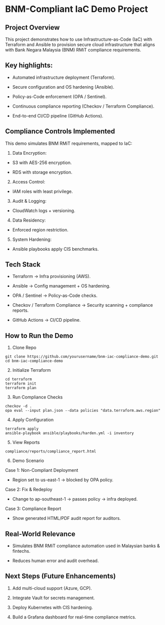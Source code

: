# BNM-Compliant IaC Demo Project

## Project Overview

This project demonstrates how to use Infrastructure-as-Code (IaC) with Terraform and Ansible to provision secure cloud infrastructure that aligns with Bank Negara Malaysia (BNM) RMiT compliance requirements.

## Key highlights:

- Automated infrastructure deployment (Terraform).

- Secure configuration and OS hardening (Ansible).

- Policy-as-Code enforcement (OPA / Sentinel).

- Continuous compliance reporting (Checkov / Terraform Compliance).

- End-to-end CI/CD pipeline (GitHub Actions).


## Compliance Controls Implemented

This demo simulates BNM RMiT requirements, mapped to IaC:

1. Data Encryption:

- S3 with AES-256 encryption.

- RDS with storage encryption.

2. Access Control:

- IAM roles with least privilege.

3. Audit & Logging:

- CloudWatch logs + versioning.

4. Data Residency:

- Enforced region restriction.

5. System Hardening:

- Ansible playbooks apply CIS benchmarks.

## Tech Stack

- Terraform → Infra provisioning (AWS).

- Ansible → Config management + OS hardening.

- OPA / Sentinel → Policy-as-Code checks.

- Checkov / Terraform Compliance → Security scanning + compliance reports.

- GitHub Actions → CI/CD pipeline.

## How to Run the Demo

1. Clone Repo

```
git clone https://github.com/yourusername/bnm-iac-compliance-demo.git
cd bnm-iac-compliance-demo
```

2. Initialize Terraform

```
cd terraform
terraform init
terraform plan
```

3. Run Compliance Checks

```
checkov -d .
opa eval --input plan.json --data policies "data.terraform.aws.region"
```

4. Apply Configuration

```
terraform apply
ansible-playbook ansible/playbooks/harden.yml -i inventory
```

5. View Reports

```
compliance/reports/compliance_report.html

``` 


6. Demo Scenario

Case 1: Non-Compliant Deployment

- Region set to us-east-1 → blocked by OPA policy.

Case 2: Fix & Redeploy

- Change to ap-southeast-1 → passes policy → infra deployed.

Case 3: Compliance Report

- Show generated HTML/PDF audit report for auditors.


## Real-World Relevance

- Simulates BNM RMiT compliance automation used in Malaysian banks & fintechs.

- Reduces human error and audit overhead.



## Next Steps (Future Enhancements)

1. Add multi-cloud support (Azure, GCP).

2. Integrate Vault for secrets management.

3. Deploy Kubernetes with CIS hardening.

4. Build a Grafana dashboard for real-time compliance metrics.
